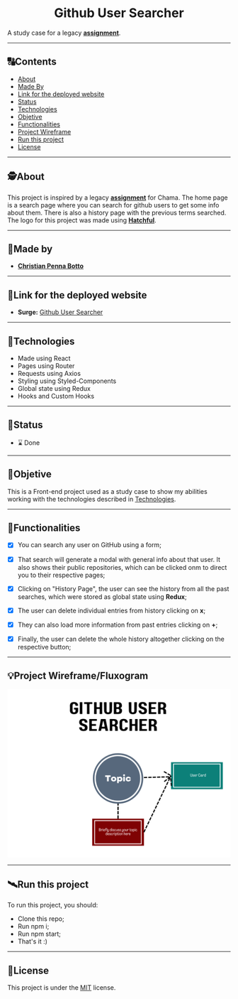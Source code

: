 <h1 align="center">
     Github User Searcher
</h1>

A study case for a legacy [**assignment**](https://github.com/chamatheapp/chama-frontend-assignment/). 


---

##  🔠Contents

<!--ts-->
   * [About](#about)
   * [Made By](#made-by)
   * [Link for the deployed website](#link-for-the-deployed-website)
   * [Status](#status)
   * [Technologies](#Technologies)
   * [Objetive](#objetive)
   * [Functionalities](#functionalities)
   * [Project Wireframe](#project-wireframe)
   * [Run this project](#run-this-project)
   * [License](#license)
<!--te-->


---

##  🕵About

This project is inspired by a legacy [**assignment**](https://github.com/chamatheapp/chama-frontend-assignment/) for Chama. The home page is a search page where you can search for github users to get some info about them. There is also a history page with the previous terms searched. 
The logo for this project was made using [**Hatchful**](https://hatchful.shopify.com/).

---

##  👨Made by

-  [**Christian Penna Botto**](https://github.com/chriss3008) 

---
## 🔗Link for the deployed website

- **Surge:** [Github User Searcher](https://github-user-searcher.surge.sh/)

---

## 🔭Technologies 

<!--ts-->
   * Made using React
   * Pages using Router
   * Requests using Axios
   * Styling using Styled-Components
   * Global state using Redux
   * Hooks and Custom Hooks

<!--te-->


---
##  🧭Status 

 - ⌛ Done
 
---

##  🎯Objetive

This is a Front-end project used as a study case to show my abilities working with the technologies described in [Technologies](#Technologies).

---

##  🔨Functionalities
 
- [x] You can search any user on GitHub using a form;
- [x] That search will generate a modal with general info about that user. It also shows their public repositories, which can be clicked onm to direct you to their respective pages;
- [x] Clicking on "History Page", the user can see the history from all the past searches, which were stored as global state using **Redux**;
- [x] The user can delete individual entries from history clicking on **x**;
- [x] They can also load more information from past entries clicking on **+**;
- [x] Finally, the user can delete the whole history altogether clicking on the respective button;



---

## 💡Project Wireframe/Fluxogram

![Fluxogram](/fluxogram.png)

---


## 🛰Run this project



To run this project, you should:

- Clone this repo;
- Run npm i;
- Run npm start;
- That's it :)


---

## 📝License

This project is under the [MIT](./LICENSE) license.
